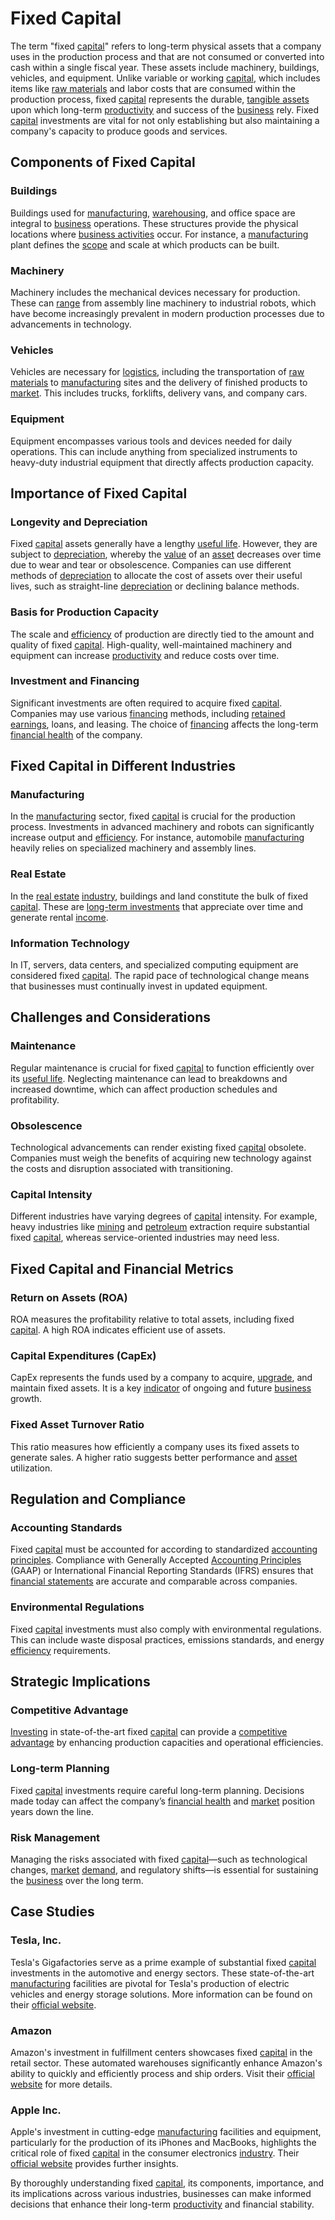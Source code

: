 # Fixed Capital

The term "fixed [capital](../c/capital.md)" refers to long-term physical assets that a company uses in the production process and that are not consumed or converted into cash within a single fiscal year. These assets include machinery, buildings, vehicles, and equipment. Unlike variable or working [capital](../c/capital.md), which includes items like [raw materials](../r/raw_materials.md) and labor costs that are consumed within the production process, fixed [capital](../c/capital.md) represents the durable, [tangible assets](../t/tangible_asset.md) upon which long-term [productivity](../p/productivity.md) and success of the [business](../b/business.md) rely. Fixed [capital](../c/capital.md) investments are vital for not only establishing but also maintaining a company's capacity to produce goods and services.

## Components of Fixed Capital

### Buildings
Buildings used for [manufacturing](../m/manufacturing.md), [warehousing](../w/warehousing.md), and office space are integral to [business](../b/business.md) operations. These structures provide the physical locations where [business activities](../b/business_activities.md) occur. For instance, a [manufacturing](../m/manufacturing.md) plant defines the [scope](../s/scope.md) and scale at which products can be built.

### Machinery
Machinery includes the mechanical devices necessary for production. These can [range](../r/range.md) from assembly line machinery to industrial robots, which have become increasingly prevalent in modern production processes due to advancements in technology.

### Vehicles
Vehicles are necessary for [logistics](../l/logistics.md), including the transportation of [raw materials](../r/raw_materials.md) to [manufacturing](../m/manufacturing.md) sites and the delivery of finished products to [market](../m/market.md). This includes trucks, forklifts, delivery vans, and company cars.

### Equipment
Equipment encompasses various tools and devices needed for daily operations. This can include anything from specialized instruments to heavy-duty industrial equipment that directly affects production capacity.

## Importance of Fixed Capital

### Longevity and Depreciation
Fixed [capital](../c/capital.md) assets generally have a lengthy [useful life](../u/useful_life.md). However, they are subject to [depreciation](../d/depreciation.md), whereby the [value](../v/value.md) of an [asset](../a/asset.md) decreases over time due to wear and tear or obsolescence. Companies can use different methods of [depreciation](../d/depreciation.md) to allocate the cost of assets over their useful lives, such as straight-line [depreciation](../d/depreciation.md) or declining balance methods.

### Basis for Production Capacity
The scale and [efficiency](../e/efficiency.md) of production are directly tied to the amount and quality of fixed [capital](../c/capital.md). High-quality, well-maintained machinery and equipment can increase [productivity](../p/productivity.md) and reduce costs over time. 

### Investment and Financing
Significant investments are often required to acquire fixed [capital](../c/capital.md). Companies may use various [financing](../f/financing.md) methods, including [retained earnings](../r/retained_earnings.md), loans, and leasing. The choice of [financing](../f/financing.md) affects the long-term [financial health](../f/financial_health.md) of the company.

## Fixed Capital in Different Industries

### Manufacturing
In the [manufacturing](../m/manufacturing.md) sector, fixed [capital](../c/capital.md) is crucial for the production process. Investments in advanced machinery and robots can significantly increase output and [efficiency](../e/efficiency.md). For instance, automobile [manufacturing](../m/manufacturing.md) heavily relies on specialized machinery and assembly lines.

### Real Estate
In the [real estate](../r/real_estate.md) [industry](../i/industry.md), buildings and land constitute the bulk of fixed [capital](../c/capital.md). These are [long-term investments](../l/long-term_investments.md) that appreciate over time and generate rental [income](../i/income.md). 

### Information Technology
In IT, servers, data centers, and specialized computing equipment are considered fixed [capital](../c/capital.md). The rapid pace of technological change means that businesses must continually invest in updated equipment.

## Challenges and Considerations

### Maintenance
Regular maintenance is crucial for fixed [capital](../c/capital.md) to function efficiently over its [useful life](../u/useful_life.md). Neglecting maintenance can lead to breakdowns and increased downtime, which can affect production schedules and profitability.

### Obsolescence
Technological advancements can render existing fixed [capital](../c/capital.md) obsolete. Companies must weigh the benefits of acquiring new technology against the costs and disruption associated with transitioning.

### Capital Intensity
Different industries have varying degrees of [capital](../c/capital.md) intensity. For example, heavy industries like [mining](../m/mining.md) and [petroleum](../p/petroleum.md) extraction require substantial fixed [capital](../c/capital.md), whereas service-oriented industries may need less.

## Fixed Capital and Financial Metrics

### Return on Assets (ROA)
ROA measures the profitability relative to total assets, including fixed [capital](../c/capital.md). A high ROA indicates efficient use of assets.

### Capital Expenditures (CapEx)
CapEx represents the funds used by a company to acquire, [upgrade](../u/upgrade.md), and maintain fixed assets. It is a key [indicator](../i/indicator.md) of ongoing and future [business](../b/business.md) growth.

### Fixed Asset Turnover Ratio
This ratio measures how efficiently a company uses its fixed assets to generate sales. A higher ratio suggests better performance and [asset](../a/asset.md) utilization.

## Regulation and Compliance

### Accounting Standards
Fixed [capital](../c/capital.md) must be accounted for according to standardized [accounting principles](../a/accounting_principles.md). Compliance with Generally Accepted [Accounting Principles](../a/accounting_principles.md) (GAAP) or International Financial Reporting Standards (IFRS) ensures that [financial statements](../f/financial_statements.md) are accurate and comparable across companies.

### Environmental Regulations
Fixed [capital](../c/capital.md) investments must also comply with environmental regulations. This can include waste disposal practices, emissions standards, and energy [efficiency](../e/efficiency.md) requirements.

## Strategic Implications

### Competitive Advantage
[Investing](../i/investing.md) in state-of-the-art fixed [capital](../c/capital.md) can provide a [competitive advantage](../c/competitive_advantage.md) by enhancing production capacities and operational efficiencies.

### Long-term Planning
Fixed [capital](../c/capital.md) investments require careful long-term planning. Decisions made today can affect the company’s [financial health](../f/financial_health.md) and [market](../m/market.md) position years down the line.

### Risk Management
Managing the risks associated with fixed [capital](../c/capital.md)—such as technological changes, [market](../m/market.md) [demand](../d/demand.md), and regulatory shifts—is essential for sustaining the [business](../b/business.md) over the long term.

## Case Studies

### Tesla, Inc.
Tesla's Gigafactories serve as a prime example of substantial fixed [capital](../c/capital.md) investments in the automotive and energy sectors. These state-of-the-art [manufacturing](../m/manufacturing.md) facilities are pivotal for Tesla's production of electric vehicles and energy storage solutions. More information can be found on their [official website](https://www.tesla.com/gigafactory).

### Amazon
Amazon's investment in fulfillment centers showcases fixed [capital](../c/capital.md) in the retail sector. These automated warehouses significantly enhance Amazon's ability to quickly and efficiently process and ship orders. Visit their [official website](https://www.aboutamazon.com) for more details.

### Apple Inc.
Apple's investment in cutting-edge [manufacturing](../m/manufacturing.md) facilities and equipment, particularly for the production of its iPhones and MacBooks, highlights the critical role of fixed [capital](../c/capital.md) in the consumer electronics [industry](../i/industry.md). Their [official website](https://www.apple.com) provides further insights.

By thoroughly understanding fixed [capital](../c/capital.md), its components, importance, and its implications across various industries, businesses can make informed decisions that enhance their long-term [productivity](../p/productivity.md) and financial stability.